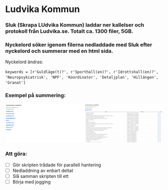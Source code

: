 # Ludvika Kommun

### **Sluk** (**S**krapa **LU**dvika **K**ommun) laddar ner kallelser och protokoll från Ludvika.se. Totalt ca. 1300 filer, 5GB.
### **Nyckelord** söker igenom filerna nedladdade med Sluk efter nyckelord och summerar med en html sida.

Nyckelord ändras:

`keywords = [r'Guldläge(t)?', r'Sporthall(en)?', r'Idrottshall(en)?', 'Neuropsykiatrisk', 'NPF', 'Koordinator', 'Detaljplan', 'Hillängen', 'Granat']`

### Exempel på summering:
<img src="Exempel 01.png" width="50%"><img src="Exempel 02.png" width="50%">

### Att göra:
- [ ] Gör skripten trådade för parallell hantering
- [ ] Nedladdning av enbart deltat
- [ ] Slå samman skripten till ett
- [ ] Börja med jogging